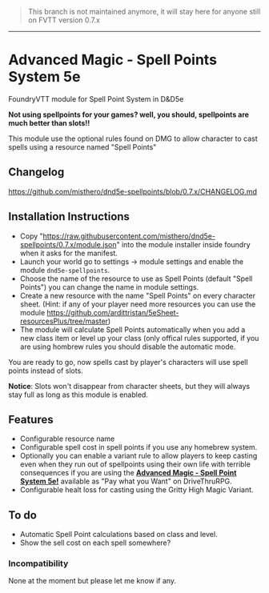 > This branch is not maintained anymore, it will stay here for anyone still on FVTT version 0.7.x

_____________________

# Advanced Magic - Spell Points System 5e
 FoundryVTT module for Spell Point System in D&D5e
 
 **Not using spellpoints for your games? well, you should, spellpoints are much better than slots!!**
 
 This module use the optional rules found on DMG to allow character to cast spells using a resource named "Spell Points"
 

 
## Changelog
https://github.com/misthero/dnd5e-spellpoints/blob/0.7.x/CHANGELOG.md
 
## Installation Instructions
- Copy "https://raw.githubusercontent.com/misthero/dnd5e-spellpoints/0.7.x/module.json" into the module installer inside foundry when it asks for the manifest.
- Launch your world go to settings -> module settings and enable the module `dnd5e-spellpoints`.
- Choose the name of the resource to use as Spell Points (default "Spell Points") you can change the name in module settings.
- Create a new resource with the name "Spell Points" on every character sheet. (Hint: if any of your player need more resources you can use the module https://github.com/ardittristan/5eSheet-resourcesPlus/tree/master)
- The module will calculate Spell Points automatically when you add a new class item or level up your class (only offical rules supported, if you are using hombrew rules you should disable the automatic mode.


You are ready to go, now spells cast by player's characters will use spell points instead of slots.


**Notice**: Slots won't disappear from character sheets, but they will always stay full as long as this module is enabled.

## Features
- Configurable resource name
- Configurable spell cost in spell points if you use any homebrew system.
- Optionally you can enable a variant rule to allow players to keep casting even when they run out of spellpoints using their own life with terrible consequences if you are using the **[Advanced Magic - Spell Point System 5e!](https://www.drivethrurpg.com/product/272967/Advanced-Magic--Spell-Points-System-5e)** available as "Pay what you Want" on DriveThruRPG.
- Configurable healt loss for casting using the Gritty High Magic Variant.

## To do
- Automatic Spell Point calculations based on class and level.
- Show the sell cost on each spell somewhere?

### Incompatibility
None at the moment but please let me know if any.
